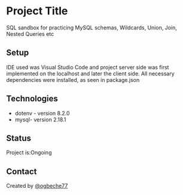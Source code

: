 # Project Title

SQL sandbox for practicing MySQL schemas, Wildcards, Union, Join, Nested Queries etc

## Setup

IDE used was Visual Studio Code and project server side was first implemented on the localhost and later the client side.
All necessary dependencies were installed, as seen in package.json

## Technologies

- dotenv - version 8.2.0
- mysql- version 2.18.1

## Status

Project is:Ongoing

## Contact

Created by [@ogbeche77](https://github.com/ogbeche77)
